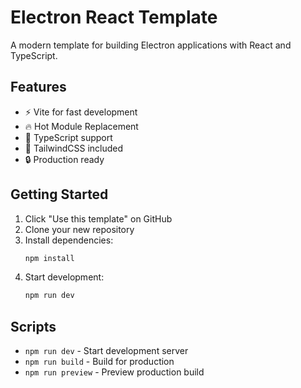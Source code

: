 # Electron React Template

A modern template for building Electron applications with React and TypeScript.

## Features

- ⚡️ Vite for fast development
- 🔥 Hot Module Replacement
- 📝 TypeScript support
- 🎨 TailwindCSS included
- 🔒 Production ready

## Getting Started

1. Click "Use this template" on GitHub
2. Clone your new repository
3. Install dependencies:
   ```bash
   npm install
   ```
4. Start development:
   ```bash
   npm run dev
   ```

## Scripts

- `npm run dev` - Start development server
- `npm run build` - Build for production
- `npm run preview` - Preview production build
